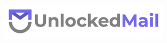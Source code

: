 ![Logo Big Blue Gray](https://raw.githubusercontent.com/UnlockedMail/.github/refs/heads/main/UM2-big-blue-gray.png)
